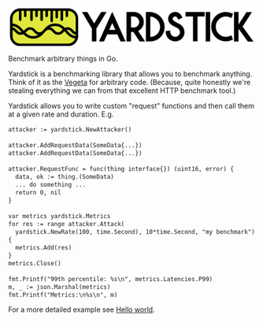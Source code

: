 ![](aux/yardstick.png)

Benchmark arbitrary things in Go.

Yardstick is a benchmarking library that allows you to benchmark anything.
Think of it as the [Vegeta](https://github.com/tsenart/vegeta) for arbitrary
code. (Because, quite honestly we're stealing everything we can from that
excellent HTTP benchmark tool.)

Yardstick allows you to write custom "request" functions and then call them
at a given rate and duration. E.g.

```
attacker := yardstick.NewAttacker()

attacker.AddRequestData(SomeData{...})
attacker.AddRequestData(SomeData{...})

attacker.RequestFunc = func(thing interface{}) (uint16, error) {
  data, ok := thing.(SomeData)
  ... do something ...
  return 0, nil
}

var metrics yardstick.Metrics
for res := range attacker.Attack(
  yardstick.NewRate(100, time.Second), 10*time.Second, "my benchmark") {
  metrics.Add(res)
}
metrics.Close()

fmt.Printf("99th percentile: %s\n", metrics.Latencies.P99)
m, _ := json.Marshal(metrics)
fmt.Printf("Metrics:\n%s\n", m)
```

For a more detailed example see [Hello world](examples/helowrld/main.go).
